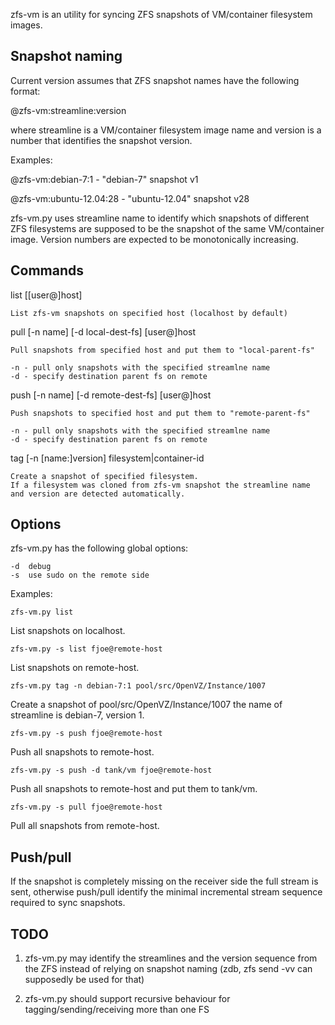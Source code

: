zfs-vm is an utility for syncing ZFS snapshots of VM/container filesystem images.

Snapshot naming
---------------

Current version assumes that ZFS snapshot names have the following format:

@zfs-vm:streamline:version

where streamline is a VM/container filesystem image name
and version is a number that identifies the snapshot version.

Examples:

@zfs-vm:debian-7:1		- "debian-7" snapshot v1

@zfs-vm:ubuntu-12.04:28		- "ubuntu-12.04" snapshot v28

zfs-vm.py uses streamline name to identify which snapshots of different ZFS
filesystems are supposed to be the snapshot of the same VM/container image.
Version numbers are expected to be monotonically increasing.

Commands
--------

list [[user@]host]

	List zfs-vm snapshots on specified host (localhost by default)

pull [-n name] [-d local-dest-fs] [user@]host

	Pull snapshots from specified host and put them to "local-parent-fs"

	-n - pull only snapshots with the specified streamlne name
	-d - specify destination parent fs on remote

push [-n name] [-d remote-dest-fs] [user@]host

	Push snapshots to specified host and put them to "remote-parent-fs"

	-n - pull only snapshots with the specified streamlne name
	-d - specify destination parent fs on remote

tag [-n [name:]version] filesystem|container-id

	Create a snapshot of specified filesystem.
	If a filesystem was cloned from zfs-vm snapshot the streamline name
	and version are detected automatically.

Options
-------

zfs-vm.py has the following global options:

	-d	debug
	-s	use sudo on the remote side

Examples:

	zfs-vm.py list

List snapshots on localhost.

	zfs-vm.py -s list fjoe@remote-host

List snapshots on remote-host.

	zfs-vm.py tag -n debian-7:1 pool/src/OpenVZ/Instance/1007

Create a snapshot of pool/src/OpenVZ/Instance/1007
the name of streamline is debian-7, version 1.

	zfs-vm.py -s push fjoe@remote-host

Push all snapshots to remote-host.

	zfs-vm.py -s push -d tank/vm fjoe@remote-host

Push all snapshots to remote-host and put them to tank/vm.

	zfs-vm.py -s pull fjoe@remote-host

Pull all snapshots from remote-host.

Push/pull
----------

If the snapshot is completely missing on the receiver side the full stream is sent,
otherwise push/pull identify the minimal incremental stream sequence required to sync
snapshots.

TODO
----

1. zfs-vm.py may identify the streamlines and the version sequence from the ZFS instead
of relying on snapshot naming (zdb, zfs send -vv can supposedly be used for that)

2. zfs-vm.py should support recursive behaviour for tagging/sending/receiving more than
one FS
